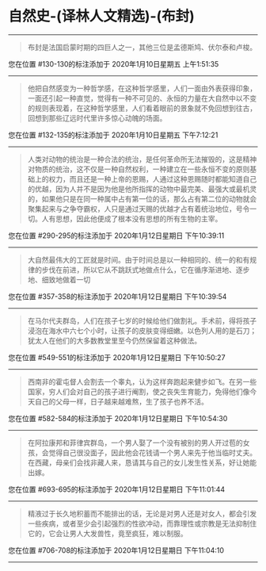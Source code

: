 # 自然史-(译林人文精选)-(布封)

---

> 布封是法国启蒙时期的四巨人之一，其他三位是孟德斯鸠、伏尔泰和卢梭。

您在位置 #130-130的标注添加于 2020年1月10日星期五 上午1:51:35

---

> 他把自然感变为一种哲学感，在这种哲学感里，人们一面由外表获得印象，一面还引起一种直觉，觉得有一种不可见的、永恒的力量在大自然中以不变的规则表现着，在这种哲学感里，人们看着眼前的景象就不免回想到往古，回想到那些辽远时代里许多惊心动魄的场面。

您在位置 #132-135的标注添加于 2020年1月10日星期五 下午7:12:21

---

> 人类对动物的统治是一种合法的统治，是任何革命所无法摧毁的，这是精神对物质的统治，这不仅是一种自然权利，一种建立在一些永恒不变的原则基础上的权力，而且还是一种上帝的恩赐，人通过这种恩赐随时都能知道自己的优越，因为人并不是因为他是他所指挥的动物中最完美、最强大或最机灵的，如果他只是在同一种属中占有第一位的话，那么占有第二位的动物就会聚集起来与之争夺霸权，人只是通过天赐的优越才占有着统治地位，号令一切。人有思想，因此他便成了根本没有思想的所有生物的主宰。

您在位置 #290-295的标注添加于 2020年1月12日星期日 下午10:39:11

---

> 大自然最伟大的工匠就是时间。由于时间总是以一种相同的、统一的和有规律的步伐在前进，所以它从不跳跃式地做点什么，它在循序渐进地、逐步地、细致地做着一切

您在位置 #357-358的标注添加于 2020年1月12日星期日 下午10:39:54

---

> 在马尔代夫群岛，人们在孩子七岁的时候给他们做割礼。手术前，得将孩子浸泡在海水中六七个小时，让孩子的皮肤变得细嫩。以色列人用的是石刀；犹太人在他们的大多数教堂里至今仍然保留着这种做法。

您在位置 #549-551的标注添加于 2020年1月12日星期日 下午10:50:27

---

> 西南非的霍屯督人会割去一个睾丸，认为这样奔跑起来健步如飞。在另一些国家，穷人们会对自己的孩子进行阉割，使之丧失生育能力，免得他们像今天自己的父母一样，日子越来越难熬，生了孩子也养不活。

您在位置 #582-584的标注添加于 2020年1月12日星期日 下午10:54:30

---

> 在阿拉康邦和菲律宾群岛，一个男人娶了一个没有被别的男人开过苞的女孩，会觉得自己很没面子，因此他会花钱请一个男人来先于他当临时丈夫。在西藏，母亲们会找非藏人来，恳请其与自己的女儿发生性关系，好让她能出嫁。

您在位置 #693-695的标注添加于 2020年1月12日星期日 下午11:01:44

---

> 精液过于长久地积蓄而不能排出的话，无论是对男人还是对女人，都会引发一些疾病，或者至少会引起强烈的性欲冲动，而靠理性或宗教是无法抑制住它的，它会让男人大发兽性，竟至疯狂，难以制服。

您在位置 #706-708的标注添加于 2020年1月12日星期日 下午11:04:10

---

